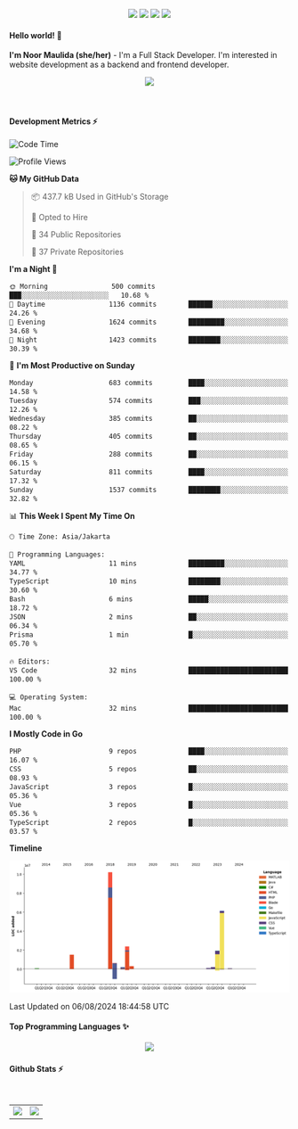 <p align="center">
  <img src="https://dev.discordprofiles.me/badge/status/814439552055771206?simple=true">
  <img src="https://dev.discordprofiles.me/badge/playing/814439552055771206">
  <img src="https://dev.discordprofiles.me/badge/vscode/814439552055771206">
  <img src="https://dev.discordprofiles.me/badge/spotify/814439552055771206">
</p>

#### Hello world! 👋
**I'm Noor Maulida (she/her)** - I'm a Full Stack Developer. I'm interested in website development as a backend and frontend developer.

<p align="center">
  <img src="https://skillicons.dev/icons?i=go,php,laravel,nodejs,vue,express,ruby,python,mongodb,docker,aws,gcp" />
</p>
<br>

#### Development Metrics ⚡
<!--START_SECTION:waka-->
![Code Time](http://img.shields.io/badge/Code%20Time-373%20hrs%2030%20mins-blue)

![Profile Views](http://img.shields.io/badge/Profile%20Views-0-blue)

**🐱 My GitHub Data** 

> 📦 437.7 kB Used in GitHub's Storage 
 > 
> 💼 Opted to Hire
 > 
> 📜 34 Public Repositories 
 > 
> 🔑 37 Private Repositories 
 > 
**I'm a Night 🦉** 

```text
🌞 Morning                500 commits         ███░░░░░░░░░░░░░░░░░░░░░░   10.68 % 
🌆 Daytime                1136 commits        ██████░░░░░░░░░░░░░░░░░░░   24.26 % 
🌃 Evening                1624 commits        █████████░░░░░░░░░░░░░░░░   34.68 % 
🌙 Night                  1423 commits        ████████░░░░░░░░░░░░░░░░░   30.39 % 
```
📅 **I'm Most Productive on Sunday** 

```text
Monday                   683 commits         ████░░░░░░░░░░░░░░░░░░░░░   14.58 % 
Tuesday                  574 commits         ███░░░░░░░░░░░░░░░░░░░░░░   12.26 % 
Wednesday                385 commits         ██░░░░░░░░░░░░░░░░░░░░░░░   08.22 % 
Thursday                 405 commits         ██░░░░░░░░░░░░░░░░░░░░░░░   08.65 % 
Friday                   288 commits         ██░░░░░░░░░░░░░░░░░░░░░░░   06.15 % 
Saturday                 811 commits         ████░░░░░░░░░░░░░░░░░░░░░   17.32 % 
Sunday                   1537 commits        ████████░░░░░░░░░░░░░░░░░   32.82 % 
```


📊 **This Week I Spent My Time On** 

```text
🕑︎ Time Zone: Asia/Jakarta

💬 Programming Languages: 
YAML                     11 mins             █████████░░░░░░░░░░░░░░░░   34.77 % 
TypeScript               10 mins             ████████░░░░░░░░░░░░░░░░░   30.60 % 
Bash                     6 mins              █████░░░░░░░░░░░░░░░░░░░░   18.72 % 
JSON                     2 mins              ██░░░░░░░░░░░░░░░░░░░░░░░   06.34 % 
Prisma                   1 min               █░░░░░░░░░░░░░░░░░░░░░░░░   05.70 % 

🔥 Editors: 
VS Code                  32 mins             █████████████████████████   100.00 % 

💻 Operating System: 
Mac                      32 mins             █████████████████████████   100.00 % 
```

**I Mostly Code in Go** 

```text
PHP                      9 repos             ████░░░░░░░░░░░░░░░░░░░░░   16.07 % 
CSS                      5 repos             ██░░░░░░░░░░░░░░░░░░░░░░░   08.93 % 
JavaScript               3 repos             █░░░░░░░░░░░░░░░░░░░░░░░░   05.36 % 
Vue                      3 repos             █░░░░░░░░░░░░░░░░░░░░░░░░   05.36 % 
TypeScript               2 repos             █░░░░░░░░░░░░░░░░░░░░░░░░   03.57 % 
```



**Timeline**

![Lines of Code chart](https://raw.githubusercontent.com/noormaulida/noormaulida/main/assets/bar_graph.png)


 Last Updated on 06/08/2024 18:44:58 UTC
<!--END_SECTION:waka-->

#### Top Programming Languages ✨
<p align="center">
  <img src="https://api.githubtrends.io/user/svg/noormaulida/langs?time_range=one_year&include_private=true&compact=true&theme=dark" />
</p>

#### Github Stats ⚡
<p align="center">
  <table>
    <tr>
      <td>
        <img src="https://github-readme-streak-stats.herokuapp.com?user=noormaulida&theme=react&hide_border=true&mode=weekly" height="180" />
      </td>
      <td>
        <img src="https://github-readme-stats.vercel.app/api?username=noormaulida&theme=react&count_private=true&hide_border=true&line_height=20" height="180"/>
      </td>
    </tr>
</p>
<br>
